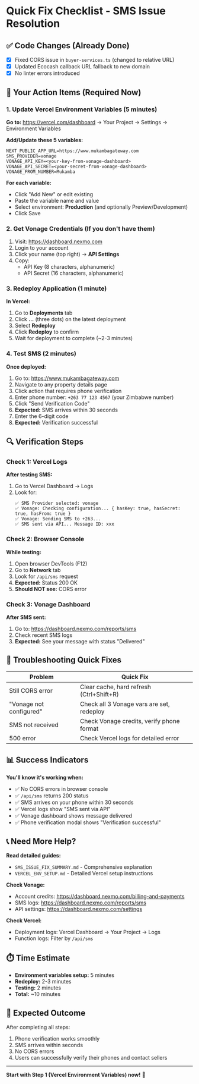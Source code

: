 # Quick Fix Checklist - SMS Issue Resolution

## ✅ Code Changes (Already Done)
- [x] Fixed CORS issue in `buyer-services.ts` (changed to relative URL)
- [x] Updated Ecocash callback URL fallback to new domain
- [x] No linter errors introduced

## 🔧 Your Action Items (Required Now)

### 1. Update Vercel Environment Variables (5 minutes)

**Go to:** https://vercel.com/dashboard → Your Project → Settings → Environment Variables

**Add/Update these 5 variables:**

```env
NEXT_PUBLIC_APP_URL=https://www.mukambagateway.com
SMS_PROVIDER=vonage
VONAGE_API_KEY=<your-key-from-vonage-dashboard>
VONAGE_API_SECRET=<your-secret-from-vonage-dashboard>
VONAGE_FROM_NUMBER=Mukamba
```

**For each variable:**
- Click "Add New" or edit existing
- Paste the variable name and value
- Select environment: **Production** (and optionally Preview/Development)
- Click Save

### 2. Get Vonage Credentials (If you don't have them)

1. Visit: https://dashboard.nexmo.com
2. Login to your account
3. Click your name (top right) → **API Settings**
4. Copy:
   - API Key (8 characters, alphanumeric)
   - API Secret (16 characters, alphanumeric)

### 3. Redeploy Application (1 minute)

**In Vercel:**
1. Go to **Deployments** tab
2. Click **...** (three dots) on the latest deployment
3. Select **Redeploy**
4. Click **Redeploy** to confirm
5. Wait for deployment to complete (~2-3 minutes)

### 4. Test SMS (2 minutes)

**Once deployed:**
1. Go to: https://www.mukambagateway.com
2. Navigate to any property details page
3. Click action that requires phone verification
4. Enter phone number: `+263 77 123 4567` (your Zimbabwe number)
5. Click "Send Verification Code"
6. **Expected:** SMS arrives within 30 seconds
7. Enter the 6-digit code
8. **Expected:** Verification successful

## 🔍 Verification Steps

### Check 1: Vercel Logs
**After testing SMS:**
1. Go to Vercel Dashboard → Logs
2. Look for:
   ```
   ✅ SMS Provider selected: vonage
   ✅ Vonage: Checking configuration... { hasKey: true, hasSecret: true, hasFrom: true }
   ✅ Vonage: Sending SMS to +263...
   ✅ SMS sent via API... Message ID: xxx
   ```

### Check 2: Browser Console
**While testing:**
1. Open browser DevTools (F12)
2. Go to **Network** tab
3. Look for `/api/sms` request
4. **Expected:** Status 200 OK
5. **Should NOT see:** CORS error

### Check 3: Vonage Dashboard
**After SMS sent:**
1. Go to: https://dashboard.nexmo.com/reports/sms
2. Check recent SMS logs
3. **Expected:** See your message with status "Delivered"

## 🚨 Troubleshooting Quick Fixes

| Problem | Quick Fix |
|---------|-----------|
| Still CORS error | Clear cache, hard refresh (Ctrl+Shift+R) |
| "Vonage not configured" | Check all 3 Vonage vars are set, redeploy |
| SMS not received | Check Vonage credits, verify phone format |
| 500 error | Check Vercel logs for detailed error |

## 📊 Success Indicators

**You'll know it's working when:**
- ✅ No CORS errors in browser console
- ✅ `/api/sms` returns 200 status
- ✅ SMS arrives on your phone within 30 seconds
- ✅ Vercel logs show "SMS sent via API"
- ✅ Vonage dashboard shows message delivered
- ✅ Phone verification modal shows "Verification successful"

## 📞 Need More Help?

**Read detailed guides:**
- `SMS_ISSUE_FIX_SUMMARY.md` - Comprehensive explanation
- `VERCEL_ENV_SETUP.md` - Detailed Vercel setup instructions

**Check Vonage:**
- Account credits: https://dashboard.nexmo.com/billing-and-payments
- SMS logs: https://dashboard.nexmo.com/reports/sms
- API settings: https://dashboard.nexmo.com/settings

**Check Vercel:**
- Deployment logs: Vercel Dashboard → Your Project → Logs
- Function logs: Filter by `/api/sms`

## ⏱️ Time Estimate

- **Environment variables setup:** 5 minutes
- **Redeploy:** 2-3 minutes
- **Testing:** 2 minutes
- **Total:** ~10 minutes

## 🎯 Expected Outcome

After completing all steps:
1. Phone verification works smoothly
2. SMS arrives within seconds
3. No CORS errors
4. Users can successfully verify their phones and contact sellers

---

**Start with Step 1 (Vercel Environment Variables) now!** 🚀



